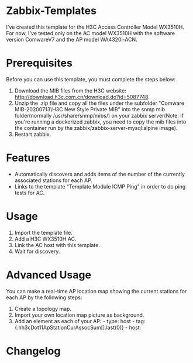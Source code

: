 # Zabbix-Templates
I've created this template for the H3C Access Controller Model WX3510H.
For now, I've tested only on the AC model WX3510H with the software version ComwareV7 and the AP model WA4320i-ACN.

# Prerequisites
Before you can use this template, you must complete the steps below:
1. Download the MIB files from the H3C website: http://download.h3c.com.cn/download.do?id=5087748. 
2. Unzip the .zip file and copy all the files under the subfolder "Comware MIB-20200713\H3C New Style Private MIB\" into the snmp mib folder(normally /usr/share/snmp/mibs/) on your zabbix server(Note: If you're running a dockerized zabbix, you need to copy the mib files into the container run by the zabbix/zabbix-server-mysql:alpine image).
3. Restart zabbix.

# Features
- Automatically discovers and adds items of the number of the currently associated stations for each AP.
- Links to the template "Template Module ICMP Ping" in order to do ping tests for AC.

# Usage
1. Import the template file.
2. Add a H3C WX3510H AC.
3. Link the AC host with this template.
4. Wait for discovery.

# Advanced Usage
You can make a real-time AP location map showing the current stations for each AP by the following steps:
1. Create a topology map.
2. Import your own location map picture as background.
3. Add an element as each of your AP:
          - type: host
          - tag:{<type the IP of AC>:hh3cDot11ApStationCurAssocSum[<type the name of ap>].last(0)} 
          - host: <choose your AC>

# Changelog

